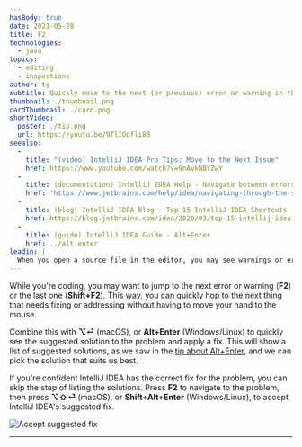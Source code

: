 ```yaml
---
hasBody: true
date: 2021-05-28
title: F2
technologies:
  - java
topics:
  - editing
  - inspections
author: tg
subtitle: Quickly move to the next (or previous) error or warning in the file.
thumbnail: ./thumbnail.png
cardThumbnail: ./card.png
shortVideo:
  poster: ./tip.png
  url: https://youtu.be/9TlIOdfli80
seealso:
  - 
    title: "(video) IntelliJ IDEA Pro Tips: Move to the Next Issue"
    href: https://www.youtube.com/watch?v=9nAvkNBYZwY
  - 
    title: (documentation) IntelliJ IDEA Help - Navigate between errors or warnings
    href: 'https://www.jetbrains.com/help/idea/navigating-through-the-source-code.html#navigate-errors-warnings'
  - 
    title: (blog) IntelliJ IDEA Blog - Top 15 IntelliJ IDEA Shortcuts
    href: https://blog.jetbrains.com/idea/2020/03/top-15-intellij-idea-shortcuts/
  - 
    title: (guide) IntelliJ IDEA Guide - Alt+Enter
    href: ../alt-enter
leadin: |
  When you open a source file in the editor, you may see warnings or errors in this file. You can quickly step through to check all these issues without having to use the mouse, just press **F2**.
---
```


  While you're coding, you may want to jump to the next error or warning (**F2**) or the last one (**Shift+F2**). This way, you can quickly hop to the next thing that needs fixing or addressing without having to move your hand to the mouse.

  Combine this with **⌥⏎** (macOS), or **Alt+Enter** (Windows/Linux) to quickly see the suggested solution to the problem and apply a fix. This will show a list of suggested solutions, as we saw in the [tip about Alt+Enter](../alt-enter), and we can pick the solution that suits us best.

  If you're confident IntelliJ IDEA has the correct fix for the problem, you can skip the step of listing the solutions. Press **F2** to navigate to the problem, then press **⌥⇧⏎** (macOS), or **Shift+Alt+Enter** (Windows/Linux), to accept IntelliJ IDEA's suggested fix.

![Accept suggested fix](accept-suggestion.png)

---
